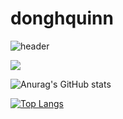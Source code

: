 # donghquinn

![header](https://capsule-render.vercel.app/api?type=wave&color=auto&height=300&section=header&text=donghquinn&fontSize=90)

 <img src="https://img.shields.io/badge/TypeScript-3178C6?style=flat&logo=TypeScript&logoColor=#3178C6"/>
 
 ![Anurag's GitHub stats](https://github-readme-stats.vercel.app/api?username=donghquinn&show_icons=true&theme=radical)

[![Top Langs](https://github-readme-stats.vercel.app/api/top-langs/?username=donghquinn&langs_count=8)](https://github.com/donghquinn/github-readme-stats)
